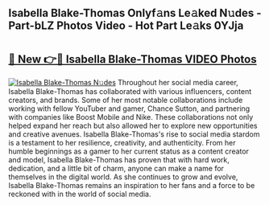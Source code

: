 ## Isabella Blake-Thomas Onlyf𝚊ns Le𝚊ked N𝚞des - Part-bLZ Photos Video - Hot Part Le𝚊ks 0YJja

# <h2><a href="http://ab18522.deff.icu/?id=Isabella+Blake-Thomas">🔗 New 👉🔴 Isabella Blake-Thomas VIDEO Photos</a></h2>

[![Isabella Blake-Thomas N𝚞des](https://i.imgur.com/rIISA9y.gif)](http://ab18522.deff.icu/?id=Isabella+Blake-Thomas)
Throughout her social media career, Isabella Blake-Thomas has collaborated with various influencers, content creators, and brands. Some of her most notable collaborations include working with fellow YouTuber and gamer, Chance Sutton, and partnering with companies like Boost Mobile and Nike. These collaborations not only helped expand her reach but also allowed her to explore new opportunities and creative avenues. Isabella Blake-Thomas's rise to social media stardom is a testament to her resilience, creativity, and authenticity. From her humble beginnings as a gamer to her current status as a content creator and model, Isabella Blake-Thomas has proven that with hard work, dedication, and a little bit of charm, anyone can make a name for themselves in the digital world. As she continues to grow and evolve, Isabella Blake-Thomas remains an inspiration to her fans and a force to be reckoned with in the world of social media.
